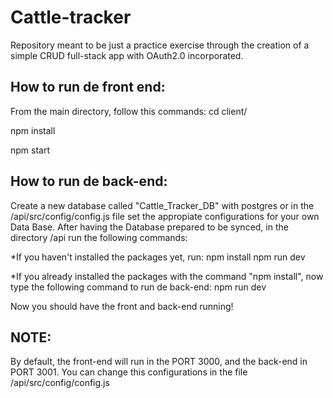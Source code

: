 # Cattle-tracker

Repository meant to be just a practice exercise through the creation of a simple CRUD full-stack app with OAuth2.0 incorporated. 
 

## How to run de front end:

From the main directory, follow this commands:
cd client/

npm install

npm start

## How to run de back-end:

Create a new database called "Cattle_Tracker_DB" with postgres or in the /api/src/config/config.js file set the appropiate configurations for your own Data Base.
After having the Database prepared to be synced, in the directory /api run the following commands: 

*If you haven't installed the packages yet, run:
npm install
npm run dev

*If you already installed the packages with the command "npm install", now type the following command to run de back-end:
npm run dev


Now you should have the front and back-end running! 
## NOTE:
By default, the front-end will run in the PORT 3000, and the back-end in PORT 3001. You can change this configurations in the file /api/src/config/config.js
